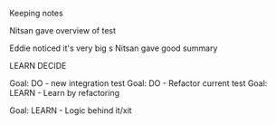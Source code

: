 Keeping notes

Nitsan gave overview of test

Eddie noticed it's very big
s
Nitsan gave good summary

LEARN
DECIDE


Goal: DO - new integration test
Goal: DO - Refactor current test
Goal: LEARN - Learn by refactoring 


Goal: LEARN - Logic behind it/xit





